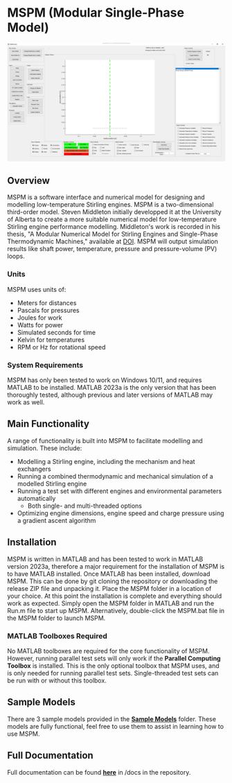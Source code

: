 # MSPM (Modular Single-Phase Model)

![MSPM GUI Screenshot](/src/GUI/MSPM-GUI-Screenshot.png)

## Overview

MSPM is a software interface and numerical model for designing and modelling low-temperature Stirling engines. MSPM is a two-dimensional third-order model. Steven Middleton initially developped it at the University of Alberta to create a more suitable numerical model for low-temperature Stirling engine performance modelling. Middleton's work is recorded in his thesis, "A Modular Numerical Model for Stirling Engines and Single-Phase Thermodynamic Machines," available at [DOI](https://doi.org/10.7939/r3-x8qd-p159). MSPM will output simulation results like shaft power, temperature, pressure and pressure-volume (PV) loops.

### Units

MSPM uses units of:

- Meters for distances
- Pascals for pressures
- Joules for work
- Watts for power
- Simulated seconds for time
- Kelvin for temperatures
- RPM or Hz for rotational speed

### System Requirements

MSPM has only been tested to work on Windows 10/11, and requires MATLAB to be installed. MATLAB 2023a is the only version that has been thoroughly tested, although previous and later versions of MATLAB may work as well.

## Main Functionality

A range of functionality is built into MSPM to facilitate modelling and simulation. These include:

- Modelling a Stirling engine, including the mechanism and heat exchangers
- Running a combined thermodynamic and mechanical simulation of a modelled Stirling engine
- Running a test set with different engines and environmental parameters automatically
  - Both single- and multi-threaded options
- Optimizing engine dimensions, engine speed and charge pressure using a gradient ascent algorithm

## Installation

MSPM is written in MATLAB and has been tested to work in MATLAB version 2023a, therefore a major requirement for the installation of MSPM is to have MATLAB installed. Once MATLAB has been installed, download MSPM. This can be done by git cloning the repository or downloading the release ZIP file and unpacking it. Place the MSPM folder in a location of your choice. At this point the installation is complete and everything should work as expected. Simply open the MSPM folder in MATLAB and run the Run.m file to start up MSPM. Alternatively, double-click the MSPM.bat file in the MSPM folder to launch MSPM.

### MATLAB Toolboxes Required

No MATLAB toolboxes are required for the core functionality of MSPM. However, running parallel test sets will only work if the **Parallel Computing Toolbox** is installed. This is the only optional toolbox that MSPM uses, and is only needed for running parallel test sets. Single-threaded test sets can be run with or without this toolbox.

## Sample Models

There are 3 sample models provided in the **[Sample Models](/Sample_Models)** folder. These models are fully functional, feel free to use them to assist in learning how to use MSPM.

## Full Documentation

Full documentation can be found **[here](/docs)** in /docs in the repository.
